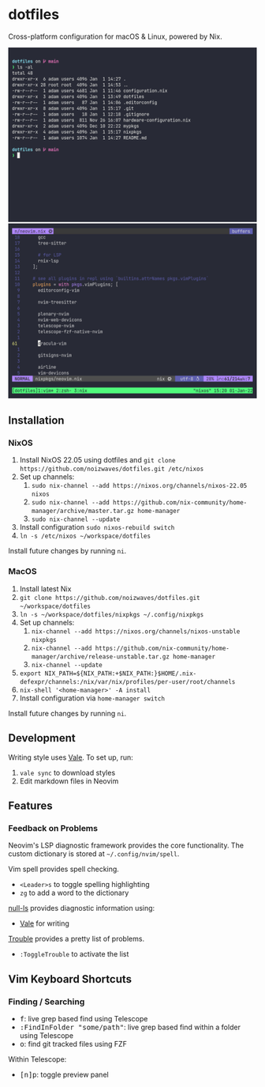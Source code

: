 # dotfiles

Cross-platform configuration for macOS & Linux, powered by Nix.

![Screenshot of shell prompt](shell_prompt.png)
![Screenshot of Vim](vim.png)

## Installation

### NixOS

1. Install NixOS 22.05 using dotfiles and `git clone https://github.com/noizwaves/dotfiles.git /etc/nixos`
1. Set up channels:
    1. `sudo nix-channel --add https://nixos.org/channels/nixos-22.05 nixos`
    1. `sudo nix-channel --add https://github.com/nix-community/home-manager/archive/master.tar.gz home-manager`
    1. `sudo nix-channel --update`
1. Install configuration `sudo nixos-rebuild switch`
1. `ln -s /etc/nixos ~/workspace/dotfiles`

Install future changes by running `ni`.

### MacOS

1. Install latest Nix
1. `git clone https://github.com/noizwaves/dotfiles.git ~/workspace/dotfiles`
1. `ln -s ~/workspace/dotfiles/nixpkgs ~/.config/nixpkgs`
1. Set up channels:
    1. `nix-channel --add https://nixos.org/channels/nixos-unstable nixpkgs`
    1. `nix-channel --add https://github.com/nix-community/home-manager/archive/release-unstable.tar.gz home-manager`
    1. `nix-channel --update`
1. `export NIX_PATH=${NIX_PATH:+$NIX_PATH:}$HOME/.nix-defexpr/channels:/nix/var/nix/profiles/per-user/root/channels`
1. `nix-shell '<home-manager>' -A install`
1. Install configuration via `home-manager switch`

Install future changes by running `ni`.

## Development

Writing style uses [Vale](https://docs.errata.ai/vale/cli).
To set up, run:

1. `vale sync` to download styles
1. Edit markdown files in Neovim

## Features

### Feedback on Problems

Neovim's LSP diagnostic framework provides the core functionality.
The custom dictionary is stored at `~/.config/nvim/spell`.

Vim spell provides spell checking.
- `<Leader>s` to toggle spelling highlighting
- `zg` to add a word to the dictionary

[null-ls](https://github.com/jose-elias-alvarez/null-ls.nvim) provides diagnostic information using:
- [Vale](https://docs.errata.ai/) for writing

[Trouble](https://github.com/folke/trouble.nvim) provides a pretty list of problems.
- `:ToggleTrouble` to activate the list

## Vim Keyboard Shortcuts

### Finding / Searching

- <kbd><Leader>f</kbd>: live grep based find using Telescope
- <kbd>:FindInFolder "some/path"</kbd>: live grep based find within a folder using Telescope
- <kbd><Leader>o</kbd>: find git tracked files using FZF

Within Telescope:
- <kbd>[n]p</kbd>: toggle preview panel

